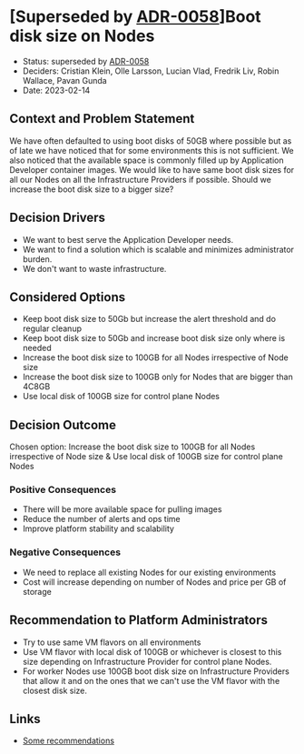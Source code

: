 # [Superseded by [ADR-0058](0058-boot-disk-sizes.md)]Boot disk size on Nodes

- Status: superseded by [ADR-0058](0058-boot-disk-sizes.md)
- Deciders: Cristian Klein, Olle Larsson, Lucian Vlad, Fredrik Liv, Robin Wallace, Pavan Gunda
- Date: 2023-02-14

## Context and Problem Statement

We have often defaulted to using boot disks of 50GB where possible but as of late we have noticed that for some environments this is not sufficient. We also noticed that the available space is commonly filled up by Application Developer container images.
We would like to have same boot disk sizes for all our Nodes on all the Infrastructure Providers if possible.
Should we increase the boot disk size to a bigger size?

## Decision Drivers

- We want to best serve the Application Developer needs.
- We want to find a solution which is scalable and minimizes administrator burden.
- We don't want to waste infrastructure.

## Considered Options

- Keep boot disk size to 50Gb but increase the alert threshold and do regular cleanup
- Keep boot disk size to 50Gb and increase boot disk size only where is needed
- Increase the boot disk size to 100GB for all Nodes irrespective of Node size
- Increase the boot disk size to 100GB only for Nodes that are bigger than 4C8GB
- Use local disk of 100GB size for control plane Nodes

## Decision Outcome

Chosen option: Increase the boot disk size to 100GB for all Nodes irrespective of Node size & Use local disk of 100GB size for control plane Nodes

### Positive Consequences

- There will be more available space for pulling images
- Reduce the number of alerts and ops time
- Improve platform stability and scalability

### Negative Consequences

- We need to replace all existing Nodes for our existing environments
- Cost will increase depending on number of Nodes and price per GB of storage

## Recommendation to Platform Administrators

- Try to use same VM flavors on all environments
- Use VM flavor with local disk of 100GB or whichever is closest to this size depending on Infrastructure Provider for control plane Nodes.
- For worker Nodes use 100GB boot disk size on Infrastructure Providers that allow it and on the ones that we can't use the VM flavor with the closest disk size.

## Links

- [Some recommendations](https://serverfault.com/questions/977871/recommended-disk-size-for-gke-nodes)
